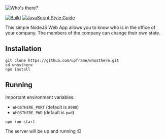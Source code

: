 ![Who's there?](https://cloud.githubusercontent.com/assets/5447088/22626990/14522f80-ebb1-11e6-9b40-9a027ed3478d.gif)

[![Build](https://img.shields.io/travis/upframe/whosthere.svg?style=flat-square)](https://travis-ci.org/upframe/whosthere)
[![JavaScript Style Guide](https://img.shields.io/badge/code_style-standard-brightgreen.svg?style=flat-square)](https://standardjs.com)

This simple NodeJS Web App allows you to know who is in the office of your company. The members of the company can change their own state.

## Installation

```
git clone https://github.com/upframe/whosthere.git
cd whosthere
npm install
```

## Running

Important environment variables:

+ `WHOSTHERE_PORT` (default is `8080`)
+ `WHOSTHERE_PWD` (default is `pwd`)

```
npm run start
```

The server will be up and running :D
